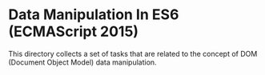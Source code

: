 # Data Manipulation In ES6 (ECMAScript 2015)

This directory collects a set of tasks that are related to the concept of DOM (Document Object Model) data manipulation.
